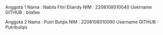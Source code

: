 Anggota 1
Nama            : Nabila Fitri Eliandy
NIM             : 2208108010040
Username GITHUB : bilafee

Anggota 2
Nama            : Putri Bulqis
NIM             : 2208108010090
Username GITHUB : Putribulqis
